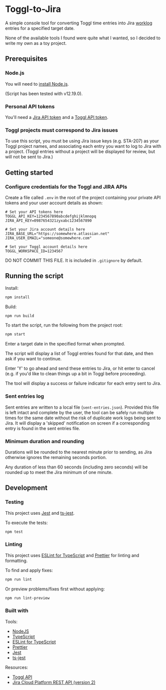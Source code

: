 # Toggl-to-Jira

A simple console tool for converting Toggl time entries into Jira [worklog](https://developer.atlassian.com/cloud/jira/platform/rest/v2/api-group-issue-worklogs/#api-group-issue-worklogs) entries for a specified target date.

None of the available tools I found were quite what I wanted, so I decided to write my own as a toy project.

## Prerequisites

### Node.js

You will need to [install Node.js](https://nodejs.org/en/).

(Script has been tested with v12.19.0).

### Personal API tokens

You'll need a [Jira API token](https://support.atlassian.com/atlassian-account/docs/manage-api-tokens-for-your-atlassian-account/) and a [Toggl API token](https://github.com/toggl/toggl_api_docs#api-token).

### Toggl projects must correspond to Jira issues

To use this script, you must be using Jira issue keys (e.g. STA-207) as your Toggl project names, and associating each entry you want to log to Jira with a project. (Toggl entries without a project will be displayed for review, but will not be sent to Jira.)

## Getting started

### Configure credentials for the Toggl and JIRA APIs

Create a file called `.env` in the root of the project containing your private API tokens and your user account details as shown:

```text
# Set your API tokens here
TOGGL_API_KEY=1234567890abcdefghijklmnopq
JIRA_API_KEY=0987654321zyxabc1234567890

# Set your Jira account details here
JIRA_BASE_URL="https://somewhere.atlassian.net"
JIRA_USER_EMAIL="someone@somewhere.com"

# Set your Toggl account details here
TOGGL_WORKSPACE_ID=1234567
```

DO NOT COMMIT THIS FILE. It is included in `.gitignore` by default.

## Running the script

Install:

```bash
npm install
```

Build:

```bash
npm run build
```

To start the script, run the following from the project root:

```bash
npm start
```

Enter a target date in the specified format when prompted.

The script will display a list of Toggl entries found for that date, and then ask if you want to continue.

Enter 'Y' to go ahead and send these entries to Jira, or hit enter to cancel (e.g. if you'd like to clean things up a bit in Toggl before proceeding).

The tool will display a success or failure indicator for each entry sent to Jira.

### Sent entries log

Sent entries are written to a local file (`sent-entries.json`). Provided this file is left intact and complete by the user, the tool can be safely run multiple times for the same date without the risk of duplicate work logs being sent to Jira. It will display a 'skipped' notification on screen if a corresponding entry is found in the sent entries file.

### Minimum duration and rounding

Durations will be rounded to the nearest minute prior to sending, as Jira otherwise ignores the remaining seconds portion.

Any duration of less than 60 seconds (including zero seconds) will be rounded up to meet the Jira minimum of one minute.

## Development

### Testing

This project uses [Jest](https://jestjs.io/) and [ts-jest](https://github.com/kulshekhar/ts-jest).

To execute the tests:

```bash
npm test
```

### Linting

This project uses [ESLint for TypeScript](https://github.com/typescript-eslint/typescript-eslint) and [Prettier](https://prettier.io/) for linting and formatting.

To find and apply fixes:

```bash
npm run lint
```

Or preview problems/fixes first without applying:

```bash
npm run lint-preview
```

### Built with

Tools:

* [NodeJS](https://nodejs.org/en/)
* [TypeScript](https://www.typescriptlang.org/)
* [ESLint for TypeScript](https://github.com/typescript-eslint/typescript-eslint)
* [Prettier](https://prettier.io/)
* [Jest](https://jestjs.io/)
* [ts-jest](https://github.com/kulshekhar/ts-jest)

Resources:

* [Toggl API](https://github.com/toggl/toggl_api_docs)
* [Jira Cloud Platform REST API (version 2)](https://developer.atlassian.com/cloud/jira/platform/rest/v2/intro/)
